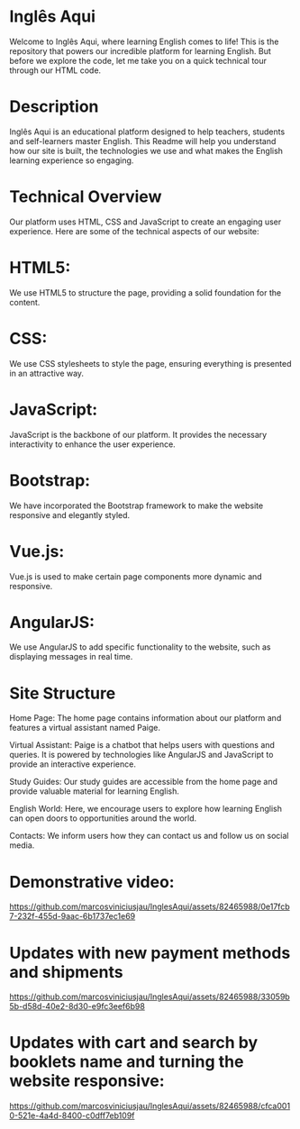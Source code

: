 # Inglês Aqui
Welcome to Inglês Aqui, where learning English comes to life!  This is the repository that powers our incredible platform for learning English.  But before we explore the code, let me take you on a quick technical tour through our HTML code.

# Description
Inglês Aqui is an educational platform designed to help teachers, students and self-learners master English.  This Readme will help you understand how our site is built, the technologies we use and what makes the English learning experience so engaging.

# Technical Overview
 Our platform uses HTML, CSS and JavaScript to create an engaging user experience.  Here are some of the technical aspects of our website:

# HTML5: 
We use HTML5 to structure the page, providing a solid foundation for the content.

# CSS: 
We use CSS stylesheets to style the page, ensuring everything is presented in an attractive way.

# JavaScript:
JavaScript is the backbone of our platform.  It provides the necessary interactivity to enhance the user experience.

# Bootstrap: 
We have incorporated the Bootstrap framework to make the website responsive and elegantly styled.

# Vue.js:
Vue.js is used to make certain page components more dynamic and responsive.

# AngularJS: 
We use AngularJS to add specific functionality to the website, such as displaying messages in real time.

# Site Structure
Home Page: The home page contains information about our platform and features a virtual assistant named Paige.

Virtual Assistant: Paige is a chatbot that helps users with questions and queries.  It is powered by technologies like AngularJS and JavaScript to provide an interactive experience.

Study Guides: Our study guides are accessible from the home page and provide valuable material for learning English.

English World: Here, we encourage users to explore how learning English can open doors to opportunities around the world.

Contacts: We inform users how they can contact us and follow us on social media.

# Demonstrative video:

https://github.com/marcosviniciusjau/InglesAqui/assets/82465988/0e17fcb7-232f-455d-9aac-6b1737ec1e69

# Updates with new payment methods and shipments

https://github.com/marcosviniciusjau/InglesAqui/assets/82465988/33059b5b-d58d-40e2-8d30-e9fc3eef6b98

# Updates with cart and search by booklets name and turning the website responsive:

https://github.com/marcosviniciusjau/InglesAqui/assets/82465988/cfca0010-521e-4a4d-8400-c0dff7eb109f





